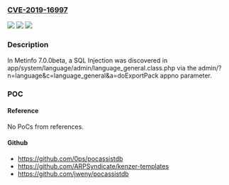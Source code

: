 ### [CVE-2019-16997](https://cve.mitre.org/cgi-bin/cvename.cgi?name=CVE-2019-16997)
![](https://img.shields.io/static/v1?label=Product&message=n%2Fa&color=blue)
![](https://img.shields.io/static/v1?label=Version&message=n%2Fa&color=blue)
![](https://img.shields.io/static/v1?label=Vulnerability&message=n%2Fa&color=brighgreen)

### Description

In Metinfo 7.0.0beta, a SQL Injection was discovered in app/system/language/admin/language_general.class.php via the admin/?n=language&c=language_general&a=doExportPack appno parameter.

### POC

#### Reference
No PoCs from references.

#### Github
- https://github.com/0ps/pocassistdb
- https://github.com/ARPSyndicate/kenzer-templates
- https://github.com/jweny/pocassistdb

